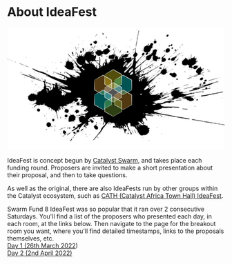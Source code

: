 # About IdeaFest

![](<../.gitbook/assets/swarm logo.JPG>)

IdeaFest is concept begun by [Catalyst Swarm](https://catalystswarm.com), and takes place each funding round. Proposers are invited to make a short presentation about their proposal, and then to take questions.&#x20;

As well as the original, there are also IdeaFests run by other groups within the Catalyst ecosystem, such as [CATH (Catalyst Africa Town Hall) IdeaFest](https://quality-assurance-dao.gitbook.io/qadao-transcription-service/ideafest-fund-8/cath-fund-8-ideafest).

Swarm Fund 8 IdeaFest was so popular that it ran over 2 consecutive Saturdays. You'll find a list of the proposers who presented each day, in each room, at the links below. Then navigate to the page for the breakout room you want, where you'll find detailed timestamps, links to the proposals themselves, etc.\
[Day 1 (26th March 2022](https://quality-assurance-dao.gitbook.io/qadao-transcription-service/ideafest-fund-8/day-1-26th-march-2022))\
[Day 2 (2nd April 2022)](https://quality-assurance-dao.gitbook.io/qadao-transcription-service/ideafest-fund-8/day-2-2nd-april-2022)
